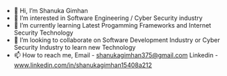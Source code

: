 - 👋 Hi, I’m Shanuka Gimhan
- 👀 I’m interested in Software Engineering / Cyber Security industry
- 🌱 I’m currently learning Latest Progamming Frameworks and Internet Security Technology
- 💞️ I’m looking to collaborate on Software Development Industry or Cyber Security Industry to learn new Technology
- 📫 How to reach me, 
Email - shanukagimhan375@gmail.com
Linkedin - www.linkedin.com/in/shanukagimhan15408a212
<!---
ShanukaGimhan/ShanukaGimhan is a ✨ special ✨ repository because its `README.md` (this file) appears on your GitHub profile.
You can click the Preview link to take a look at your changes.
--->
